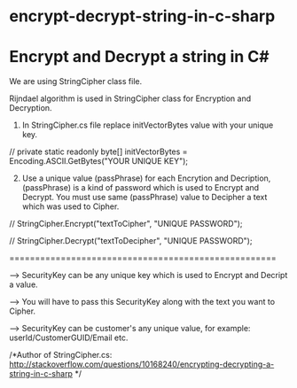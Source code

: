 # encrypt-decrypt-string-in-c-sharp

Encrypt and Decrypt a string in C#
===============================================

We are using StringCipher class file.

Rijndael algorithm is used in StringCipher class for Encryption and Decryption.

1. In StringCipher.cs file replace initVectorBytes value with your unique key.

// private static readonly byte[] initVectorBytes = Encoding.ASCII.GetBytes("YOUR UNIQUE KEY");

2. Use a unique value (passPhrase) for each Encrytion and Decription, (passPhrase) is a kind of password which is used to Encrypt and Decrypt. You must use same (passPhrase) value to Decipher a text which was used to Cipher.

// StringCipher.Encrypt("textToCipher", "UNIQUE PASSWORD");

// StringCipher.Decrypt("textToDecipher", "UNIQUE PASSWORD");

====================================================

--> SecurityKey can be any unique key which is used to Encrypt and Decript a value. 

--> You will have to pass this SecurityKey along with the text you want to Cipher.

--> SecurityKey can be customer's any unique value, for example: userId/CustomerGUID/Email etc.



/*Author of StringCipher.cs: http://stackoverflow.com/questions/10168240/encrypting-decrypting-a-string-in-c-sharp */
